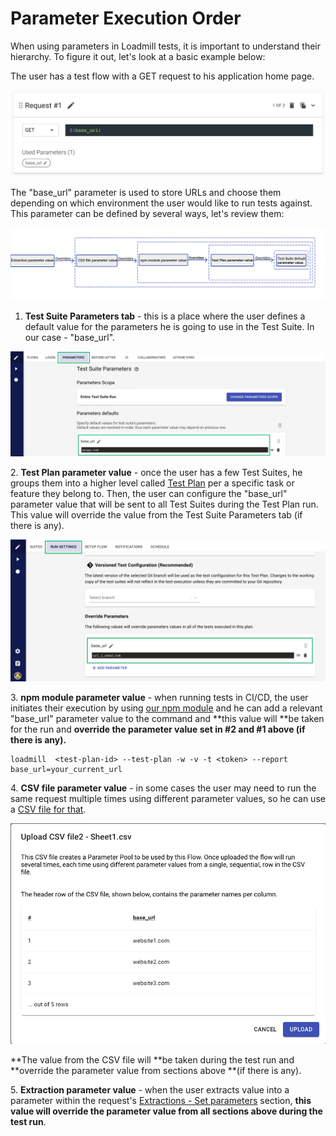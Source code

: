# Parameter Execution Order

When using parameters in Loadmill tests, it is important to understand their hierarchy. To figure it out, let's look at a basic example below:

The user has a test flow with a GET request to his application home page.

![](../../../.gitbook/assets/screenshot-2021-10-03t143415.191.png)

The "base\_url" parameter is used to store URLs and choose them depending on which environment the user would like to run tests against. This parameter can be defined by several ways, let's review them:

![](../../../.gitbook/assets/screen-shot-2021-04-26-at-14.57.02.png)

1. **Test Suite Parameters tab** - this is a place where the user defines a default value for the parameters he is going to use in the Test Suite. In our case - "base\_url".

![](<../../../.gitbook/assets/Screenshot (53).png>)

&#x20; 2\. **Test Plan parameter value** - once the user has a few Test Suites, he groups them into a higher level called [Test Plan](https://docs.loadmill.com/api-testing/test-plan) per a specific task or feature they belong to. Then, the user can configure the "base\_url" parameter value that will be sent to all Test Suites during the Test Plan run. This value will override the value from the Test Suite Parameters tab (if there is any).&#x20;

![](<../../../.gitbook/assets/Screenshot (54).png>)

&#x20; 3\. **npm module parameter value** - when running tests in CI/CD, the user initiates their execution by using [our npm module](https://www.npmjs.com/package/loadmill) and he can add a relevant "base\_url" parameter value to the command and **this value will **be taken for the run and **override the parameter value set in #2 and #1 above **(if there is any)**.**

```
loadmill  <test-plan-id> --test-plan -w -v -t <token> --report base_url=your_current_url
```

&#x20; 4\. **CSV file parameter value** - in some cases the user may need to run the same request multiple times using different parameter values, so he can use a [CSV file for that](https://docs.loadmill.com/api-testing/test-suite-editor/api-tests-data-from-csv-files).

![](../../../.gitbook/assets/screen-shot-2021-04-27-at-15.24.26.png)

**The value from the CSV file will **be taken during the test run and **override the parameter value from sections above **(if there is any).

&#x20;  5\. **Extraction parameter value** - when the user extracts value into a parameter within the request's [Extractions - Set parameters](https://docs.loadmill.com/api-testing/test-suite-editor/set-parameters-extractions) section, **this value will override the parameter value from all sections above during the test run**.&#x20;
